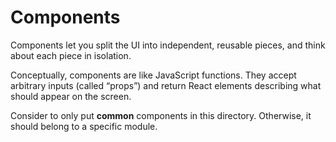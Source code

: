 # Components

Components let you split the UI into independent, reusable pieces, and think about each piece in isolation.

Conceptually, components are like JavaScript functions. They accept arbitrary inputs (called “props”) and return React elements describing what should appear on the screen.

Consider to only put **common** components in this directory. Otherwise, it should belong to a specific module.
